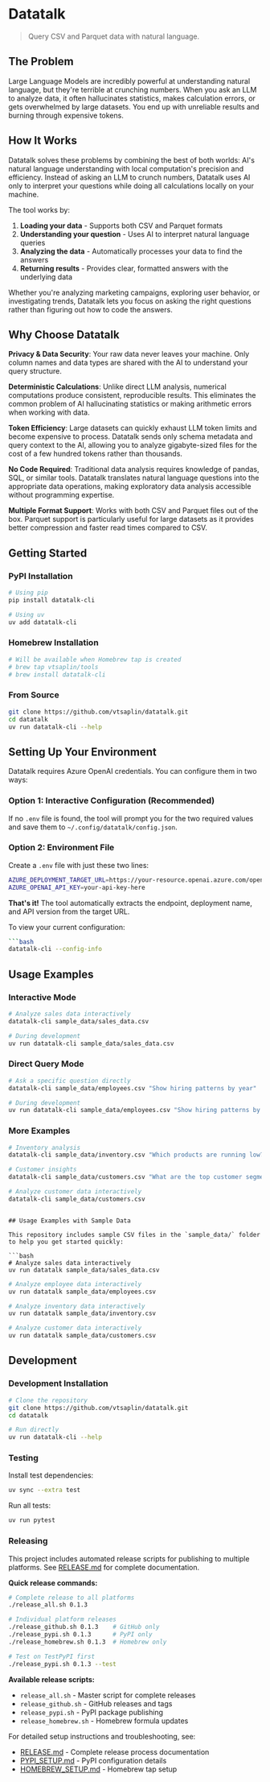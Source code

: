 # Datatalk

> Query CSV and Parquet data with natural language.

## The Problem

Large Language Models are incredibly powerful at understanding natural language, but they're terrible at crunching numbers. When you ask an LLM to analyze data, it often hallucinates statistics, makes calculation errors, or gets overwhelmed by large datasets. You end up with unreliable results and burning through expensive tokens.

## How It Works

Datatalk solves these problems by combining the best of both worlds: AI's natural language understanding with local computation's precision and efficiency. Instead of asking an LLM to crunch numbers, Datatalk uses AI only to interpret your questions while doing all calculations locally on your machine.

The tool works by:

1. **Loading your data** - Supports both CSV and Parquet formats
2. **Understanding your question** - Uses AI to interpret natural language queries
3. **Analyzing the data** - Automatically processes your data to find the answers
4. **Returning results** - Provides clear, formatted answers with the underlying data

Whether you're analyzing marketing campaigns, exploring user behavior, or investigating trends, Datatalk lets you focus on asking the right questions rather than figuring out how to code the answers.

## Why Choose Datatalk

**Privacy & Data Security**: Your raw data never leaves your machine. Only column names and data types are shared with the AI to understand your query structure.

**Deterministic Calculations**: Unlike direct LLM analysis, numerical computations produce consistent, reproducible results. This eliminates the common problem of AI hallucinating statistics or making arithmetic errors when working with data.

**Token Efficiency**: Large datasets can quickly exhaust LLM token limits and become expensive to process. Datatalk sends only schema metadata and query context to the AI, allowing you to analyze gigabyte-sized files for the cost of a few hundred tokens rather than thousands.

**No Code Required**: Traditional data analysis requires knowledge of pandas, SQL, or similar tools. Datatalk translates natural language questions into the appropriate data operations, making exploratory data analysis accessible without programming expertise.

**Multiple Format Support**: Works with both CSV and Parquet files out of the box. Parquet support is particularly useful for large datasets as it provides better compression and faster read times compared to CSV.

## Getting Started

### PyPI Installation

```bash
# Using pip
pip install datatalk-cli

# Using uv  
uv add datatalk-cli
```

### Homebrew Installation

```bash
# Will be available when Homebrew tap is created
# brew tap vtsaplin/tools
# brew install datatalk-cli
```

### From Source

```bash
git clone https://github.com/vtsaplin/datatalk.git
cd datatalk
uv run datatalk-cli --help
```

## Setting Up Your Environment

Datatalk requires Azure OpenAI credentials. You can configure them in two ways:

### Option 1: Interactive Configuration (Recommended)

If no `.env` file is found, the tool will prompt you for the two required values and save them to `~/.config/datatalk/config.json`.

### Option 2: Environment File

Create a `.env` file with just these two lines:

```bash
AZURE_DEPLOYMENT_TARGET_URL=https://your-resource.openai.azure.com/openai/deployments/gpt-4o/chat/completions?api-version=2024-12-01-preview
AZURE_OPENAI_API_KEY=your-api-key-here
```

**That's it!** The tool automatically extracts the endpoint, deployment name, and API version from the target URL.

To view your current configuration:

```bash
```bash
datatalk-cli --config-info
```

## Usage Examples

### Interactive Mode
```bash
# Analyze sales data interactively
datatalk-cli sample_data/sales_data.csv

# During development
uv run datatalk-cli sample_data/sales_data.csv
```

### Direct Query Mode
```bash
# Ask a specific question directly
datatalk-cli sample_data/employees.csv "Show hiring patterns by year"

# During development  
uv run datatalk-cli sample_data/employees.csv "Show hiring patterns by year"
```

### More Examples
```bash
# Inventory analysis
datatalk-cli sample_data/inventory.csv "Which products are running low?"

# Customer insights
datatalk-cli sample_data/customers.csv "What are the top customer segments?"

# Analyze customer data interactively
datatalk-cli sample_data/customers.csv
```
```

## Usage Examples with Sample Data

This repository includes sample CSV files in the `sample_data/` folder to help you get started quickly:

```bash
# Analyze sales data interactively
uv run datatalk sample_data/sales_data.csv
```

```bash
# Analyze employee data interactively
uv run datatalk sample_data/employees.csv
```

```bash
# Analyze inventory data interactively
uv run datatalk sample_data/inventory.csv
```

```bash
# Analyze customer data interactively
uv run datatalk sample_data/customers.csv
```

## Development

### Development Installation

```bash
# Clone the repository
git clone https://github.com/vtsaplin/datatalk.git
cd datatalk

# Run directly
uv run datatalk-cli --help
```

### Testing

Install test dependencies:

```bash
uv sync --extra test
```

Run all tests:

```bash
uv run pytest
```

### Releasing

This project includes automated release scripts for publishing to multiple platforms. See [RELEASE.md](./RELEASE.md) for complete documentation.

**Quick release commands:**
```bash
# Complete release to all platforms
./release_all.sh 0.1.3

# Individual platform releases  
./release_github.sh 0.1.3    # GitHub only
./release_pypi.sh 0.1.3      # PyPI only
./release_homebrew.sh 0.1.3  # Homebrew only

# Test on TestPyPI first
./release_pypi.sh 0.1.3 --test
```

**Available release scripts:**
- `release_all.sh` - Master script for complete releases
- `release_github.sh` - GitHub releases and tags
- `release_pypi.sh` - PyPI package publishing  
- `release_homebrew.sh` - Homebrew formula updates

For detailed setup instructions and troubleshooting, see:
- [RELEASE.md](./RELEASE.md) - Complete release process documentation
- [PYPI_SETUP.md](./PYPI_SETUP.md) - PyPI configuration details
- [HOMEBREW_SETUP.md](./HOMEBREW_SETUP.md) - Homebrew tap setup
